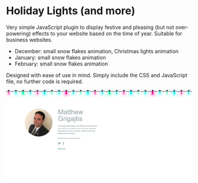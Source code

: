 # Holiday Lights (and more)

Very simple JavaScript plugin to display festive and pleasing (but not
over-powering) effects to your website based on the time of year.  Suitable
for business websites.

- December: small snow flakes animation, Christmas lights animation
- January: small snow flakes animation
- February: small snow flakes animation

Designed with ease of use in mind.  Simply include the CSS and JavaScript
file, no further code is required.

![Screen Shot](screenshot.png)
